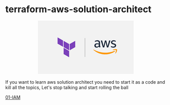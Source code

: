 # terraform-aws-solution-architect

<p align="center">
  <img src="assets/terraform-aws.png">
</p>


If you want to learn aws solution architect you need to start it as a code and kill all the topics, Let's stop talking and start rolling the ball

[01-IAM](01-IAM/README.md)
